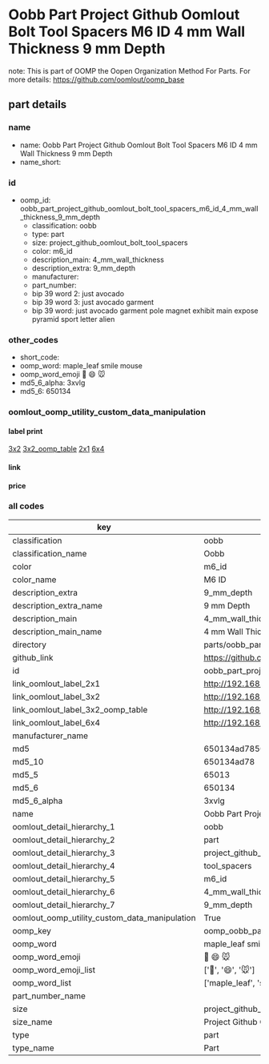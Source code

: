 # Oobb Part Project Github Oomlout Bolt Tool Spacers M6 ID 4 mm Wall Thickness 9 mm Depth  

note: This is part of OOMP the Oopen Organization Method For Parts. For more details: https://github.com/oomlout/oomp_base

##  part details
  







### name
* name: Oobb Part Project Github Oomlout Bolt Tool Spacers M6 ID 4 mm Wall Thickness 9 mm Depth
* name_short: 
### id
* oomp_id: oobb_part_project_github_oomlout_bolt_tool_spacers_m6_id_4_mm_wall_thickness_9_mm_depth
  * classification: oobb
  * type: part
  * size: project_github_oomlout_bolt_tool_spacers
  * color: m6_id
  * description_main: 4_mm_wall_thickness
  * description_extra: 9_mm_depth
  * manufacturer: 
  * part_number: 
  * bip 39 word 2: just avocado
  * bip 39 word 3: just avocado garment
  * bip 39 word: just avocado garment pole magnet exhibit main expose pyramid sport letter alien

### other_codes
* short_code: 
* oomp_word: maple_leaf smile mouse
* oomp_word_emoji :maple_leaf: :smile: :mouse:
* md5_6_alpha: 3xvlg
* md5_6: 650134






### oomlout_oomp_utility_custom_data_manipulation
#### label print
[3x2](http://192.168.1.245:1112/?label=oomp%203xvlg)
[3x2_oomp_table](http://192.168.1.108:1112/?label=oomp%203xvlg)
[2x1](http://192.168.1.242:1112/?label=oomp%203xvlg)
[6x4](http://192.168.1.55:1112/?label=oomp%203xvlg)    

#### link

                              

#### price







### all codes 
| key | value |  
| --- | --- |  
| classification | oobb |  
| classification_name | Oobb |  
| color | m6_id |  
| color_name | M6 ID |  
| description_extra | 9_mm_depth |  
| description_extra_name | 9 mm Depth |  
| description_main | 4_mm_wall_thickness |  
| description_main_name | 4 mm Wall Thickness |  
| directory | parts/oobb_part_project_github_oomlout_bolt_tool_spacers_m6_id_4_mm_wall_thickness_9_mm_depth |  
| github_link | https://github.com/oomlout/oomlout_oomp_part_src/tree/main/parts/oobb_part_project_github_oomlout_bolt_tool_spacers_m6_id_4_mm_wall_thickness_9_mm_depth |  
| id | oobb_part_project_github_oomlout_bolt_tool_spacers_m6_id_4_mm_wall_thickness_9_mm_depth |  
| link_oomlout_label_2x1 | http://192.168.1.242:1112/?label=oomp%203xvlg |  
| link_oomlout_label_3x2 | http://192.168.1.245:1112/?label=oomp%203xvlg |  
| link_oomlout_label_3x2_oomp_table | http://192.168.1.108:1112/?label=oomp%203xvlg |  
| link_oomlout_label_6x4 | http://192.168.1.55:1112/?label=oomp%203xvlg |  
| manufacturer_name |  |  
| md5 | 650134ad7850b0c93e42fa78bfc3fbcb |  
| md5_10 | 650134ad78 |  
| md5_5 | 65013 |  
| md5_6 | 650134 |  
| md5_6_alpha | 3xvlg |  
| name | Oobb Part Project Github Oomlout Bolt Tool Spacers M6 ID 4 mm Wall Thickness 9 mm Depth |  
| oomlout_detail_hierarchy_1 | oobb |  
| oomlout_detail_hierarchy_2 | part |  
| oomlout_detail_hierarchy_3 | project_github_bolt |  
| oomlout_detail_hierarchy_4 | tool_spacers |  
| oomlout_detail_hierarchy_5 | m6_id |  
| oomlout_detail_hierarchy_6 | 4_mm_wall_thickness |  
| oomlout_detail_hierarchy_7 | 9_mm_depth |  
| oomlout_oomp_utility_custom_data_manipulation | True |  
| oomp_key | oomp_oobb_part_project_github_oomlout_bolt_tool_spacers_m6_id_4_mm_wall_thickness_9_mm_depth |  
| oomp_word | maple_leaf smile mouse |  
| oomp_word_emoji | :maple_leaf: :smile: :mouse: |  
| oomp_word_emoji_list | [':maple_leaf:', ':smile:', ':mouse:'] |  
| oomp_word_list | ['maple_leaf', 'smile', 'mouse'] |  
| part_number_name |  |  
| size | project_github_oomlout_bolt_tool_spacers |  
| size_name | Project Github Oomlout Bolt Tool Spacers |  
| type | part |  
| type_name | Part |  
